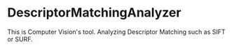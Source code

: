 # DescriptorMatchingAnalyzer
This is Computer Vision's tool. Analyzing Descriptor Matching such as SIFT or SURF.
